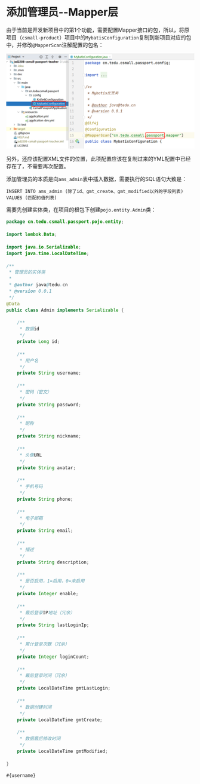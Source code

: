 # 添加管理员--Mapper层

由于当前是开发新项目中的第1个功能，需要配置Mapper接口的包，所以，将原项目（`csmall-product`）项目中的`MybatisConfiguration`复制到新项目对应的包中，并修改`@MapperScan`注解配置的包名：

![image-20221208162832083](images/image-20221208162832083.png)

另外，还应该配置XML文件的位置，此项配置应该在复制过来的YML配置中已经存在了，不需要再次配置。

添加管理员的本质是向`ams_admin`表中插入数据，需要执行的SQL语句大致是：

```mysql
INSERT INTO ams_admin (除了id、gmt_create、gmt_modified以外的字段列表) VALUES (匹配的值列表)
```

需要先创建实体类，在项目的根包下创建`pojo.entity.Admin`类：

```java
package cn.tedu.csmall.passport.pojo.entity;

import lombok.Data;

import java.io.Serializable;
import java.time.LocalDateTime;

/**
 * 管理员的实体类
 *
 * @author java@tedu.cn
 * @version 0.0.1
 */
@Data
public class Admin implements Serializable {

    /**
     * 数据id
     */
    private Long id;

    /**
     * 用户名
     */
    private String username;

    /**
     * 密码（密文）
     */
    private String password;

    /**
     * 昵称
     */
    private String nickname;

    /**
     * 头像URL
     */
    private String avatar;

    /**
     * 手机号码
     */
    private String phone;

    /**
     * 电子邮箱
     */
    private String email;

    /**
     * 描述
     */
    private String description;

    /**
     * 是否启用，1=启用，0=未启用
     */
    private Integer enable;

    /**
     * 最后登录IP地址（冗余）
     */
    private String lastLoginIp;

    /**
     * 累计登录次数（冗余）
     */
    private Integer loginCount;

    /**
     * 最后登录时间（冗余）
     */
    private LocalDateTime gmtLastLogin;

    /**
     * 数据创建时间
     */
    private LocalDateTime gmtCreate;

    /**
     * 数据最后修改时间
     */
    private LocalDateTime gmtModified;

}
```



```xml
#{username}
```











